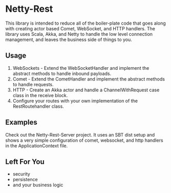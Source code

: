 Netty-Rest
==========

This library is intended to reduce all of the boiler-plate code that goes along with creating actor based Comet, WebSocket, and HTTP handlers.
The library uses Scala, Akka, and Netty to handle the low level connection management, and leaves the business side of things to you.


Usage
-----

1) WebSockets - Extend the WebSocketHandler and implement the abstract methods to handle inbound payloads.
2) Comet - Extend the CometHandler and implement the abstract methods to handle requests.
3) HTTP - Create an Akka actor and handle a ChannelWithRequest case class in the receive block.
4) Configure your routes with your own implementation of the RestRoutehandler class.


Examples
--------

Check out the Netty-Rest-Server project. It uses an SBT dist setup and shows a very simple configuration of comet, websocket, and http handlers in the ApplicationContext file.


Left For You
------------

- security
- persistence
- and your business logic
